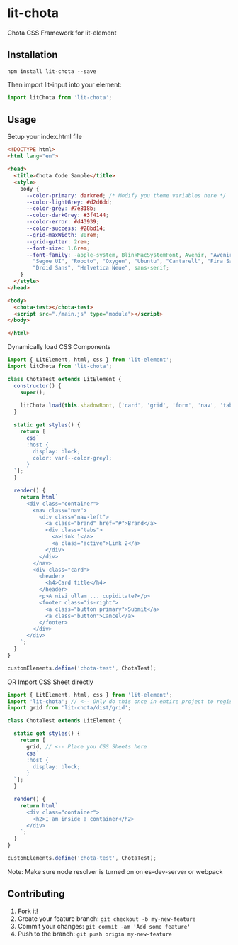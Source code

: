 # lit-chota

Chota CSS Framework for lit-element

## Installation
```shell
npm install lit-chota --save
```
Then import lit-input into your element:

```javascript
import litChota from 'lit-chota';
```

## Usage
Setup your index.html file
```html
<!DOCTYPE html>
<html lang="en">

<head>
  <title>Chota Code Sample</title>
  <style>
    body {
      --color-primary: darkred; /* Modify you theme variables here */
      --color-lightGrey: #d2d6dd;
      --color-grey: #7e818b;
      --color-darkGrey: #3f4144;
      --color-error: #d43939;
      --color-success: #28bd14;
      --grid-maxWidth: 80rem;
      --grid-gutter: 2rem;
      --font-size: 1.6rem;
      --font-family: -apple-system, BlinkMacSystemFont, Avenir, "Avenir Next",
        "Segoe UI", "Roboto", "Oxygen", "Ubuntu", "Cantarell", "Fira Sans",
        "Droid Sans", "Helvetica Neue", sans-serif;
    }
  </style>
</head>

<body>
  <chota-test></chota-test>
  <script src="./main.js" type="module"></script>
</body>

</html>
```
Dynamically load CSS Components
```javascript
import { LitElement, html, css } from 'lit-element';
import litChota from 'lit-chota';

class ChotaTest extends LitElement {
  constructor() {
    super();
    
    litChota.load(this.shadowRoot, ['card', 'grid', 'form', 'nav', 'tab']);
  }

  static get styles() {
    return [
      css`
      :host {
        display: block;
        color: var(--color-grey);
      }
  `];
  }

  render() {
    return html`
      <div class="container">
        <nav class="nav">
          <div class="nav-left">
            <a class="brand" href="#">Brand</a>
            <div class="tabs">
              <a>Link 1</a>
              <a class="active">Link 2</a>
            </div>
          </div>
        </nav>
        <div class="card">
          <header>
            <h4>Card title</h4>
          </header>
          <p>A nisi ullam ... cupiditate?</p>
          <footer class="is-right">
            <a class="button primary">Submit</a>
            <a class="button">Cancel</a>
          </footer>
        </div>
      </div>
    `;
  }
}

customElements.define('chota-test', ChotaTest);
```
OR Import CSS Sheet directly

```javascript
import { LitElement, html, css } from 'lit-element';
import 'lit-chota'; // <-- Only do this once in entire project to register variables
import grid from 'lit-chota/dist/grid';

class ChotaTest extends LitElement {

  static get styles() {
    return [
      grid, // <-- Place you CSS Sheets here
      css`
      :host {
        display: block;
      }
  `];
  }

  render() {
    return html`
      <div class="container">
        <h2>I am inside a container</h2>
      </div>
    `;
  }
}

customElements.define('chota-test', ChotaTest);
```

Note: Make sure node resolver is turned on on es-dev-server or webpack
## Contributing
1. Fork it!
2. Create your feature branch: `git checkout -b my-new-feature`
3. Commit your changes: `git commit -am 'Add some feature'`
4. Push to the branch: `git push origin my-new-feature`

